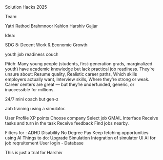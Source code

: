 Solution Hacks 2025

Team:

Yatri Rathod Brahmnoor Kahlon Harshiv Gajjar

Idea:

SDG 8: Decent Work & Economic Growth

youth job readiness couch

Pitch: Many young people (students, first-generation grads, marginalized youth) have academic knowledge but lack practical job readiness. They’re unsure about: Resume quality, Realistic career paths, Which skills employers actually want, Interview skills, Where they’re strong or weak. Career centers are great — but they’re underfunded, generic, or inaccessible for millions.

24/7 mini coach but gen-z

Job training using a simulator.

User Profile
XP points
Choose company
Select job
GMAIL Interface
Receive tasks and turn in the task
Receive feedback
Find jobs nearby.

Filters for :
ADHD
Disability
No Degree
Pay
Keep fetching opportunities using AI
Things to do:
Upgrade Simulation
Integration of simulator
UI
AI for job reqruitement
User login - Database

This is just a trial for Harshiv
